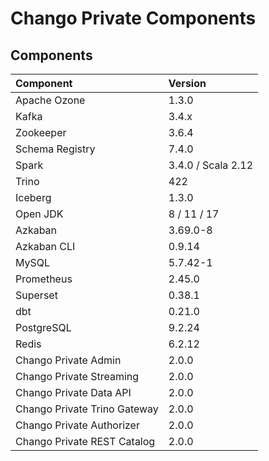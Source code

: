 # Chango Private Components


## Components 


| Component                     | Version               | 
|:------------------------------|:----------------------| 
| Apache Ozone                  | 1.3.0                 | 
| Kafka                         | 3.4.x                 | 
| Zookeeper                     | 3.6.4                 | 
| Schema Registry               | 7.4.0                 | 
| Spark                         | 3.4.0 / Scala 2.12    | 
| Trino                         | 422                   | 
| Iceberg                       | 1.3.0                 | 
| Open JDK                      | 8 / 11 / 17           | 
| Azkaban                       | 3.69.0-8              | 
| Azkaban CLI                   | 0.9.14                | 
| MySQL                         | 5.7.42-1              | 
| Prometheus                    | 2.45.0                | 
| Superset                      | 0.38.1                | 
| dbt                           | 0.21.0                | 
| PostgreSQL                    | 9.2.24                | 
| Redis                         | 6.2.12                | 
| Chango Private Admin          | 2.0.0                 | 
| Chango Private Streaming      | 2.0.0                 | 
| Chango Private Data API       | 2.0.0                 | 
| Chango Private Trino Gateway  | 2.0.0                 | 
| Chango Private Authorizer     | 2.0.0                 | 
| Chango Private REST Catalog   | 2.0.0                 |




